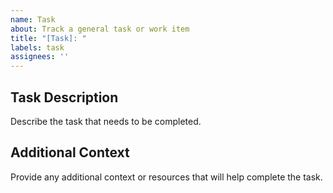 ```yaml
---
name: Task
about: Track a general task or work item
title: "[Task]: "
labels: task
assignees: ''
---
```


## Task Description

Describe the task that needs to be completed.

## Additional Context

Provide any additional context or resources that will help complete the task.
